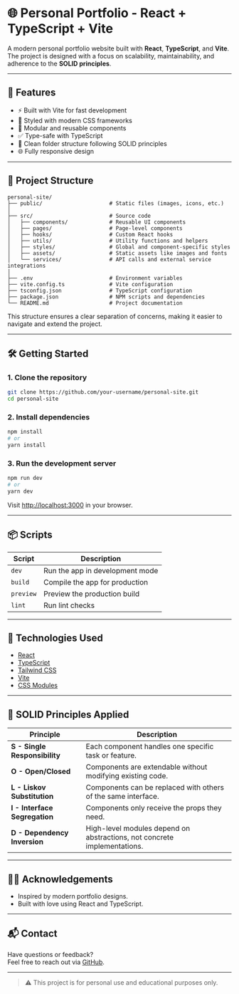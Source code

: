 # 🌐 Personal Portfolio - React + TypeScript + Vite

A modern personal portfolio website built with **React**, **TypeScript**, and **Vite**. The project is designed with a focus on scalability, maintainability, and adherence to the **SOLID principles**.

---

## 🚀 Features

- ⚡ Built with Vite for fast development
- 🎨 Styled with modern CSS frameworks
- 🧱 Modular and reusable components
- ✅ Type-safe with TypeScript
- 📂 Clean folder structure following SOLID principles
- 🌐 Fully responsive design

---

## 📂 Project Structure

```
personal-site/
├── public/                     # Static files (images, icons, etc.)
│
├── src/                        # Source code
│   ├── components/             # Reusable UI components
│   ├── pages/                  # Page-level components
│   ├── hooks/                  # Custom React hooks
│   ├── utils/                  # Utility functions and helpers
│   ├── styles/                 # Global and component-specific styles
│   ├── assets/                 # Static assets like images and fonts
│   └── services/               # API calls and external service integrations
│
├── .env                        # Environment variables
├── vite.config.ts              # Vite configuration
├── tsconfig.json               # TypeScript configuration
├── package.json                # NPM scripts and dependencies
└── README.md                   # Project documentation
```

This structure ensures a clear separation of concerns, making it easier to navigate and extend the project.

---

## 🛠️ Getting Started

### 1. Clone the repository

```bash
git clone https://github.com/your-username/personal-site.git
cd personal-site
```

### 2. Install dependencies

```bash
npm install
# or
yarn install
```

### 3. Run the development server

```bash
npm run dev
# or
yarn dev
```

Visit [http://localhost:3000](http://localhost:3000) in your browser.

---

## 📦 Scripts

| Script         | Description                       |
|----------------|-----------------------------------|
| `dev`          | Run the app in development mode   |
| `build`        | Compile the app for production    |
| `preview`      | Preview the production build      |
| `lint`         | Run lint checks                   |

---

## 📌 Technologies Used

- [React](https://reactjs.org/)
- [TypeScript](https://www.typescriptlang.org/)
- [Tailwind CSS](https://tailwindcss.com/)
- [Vite](https://vitejs.dev/)
- [CSS Modules](https://github.com/css-modules/css-modules)

---

## 🧠 SOLID Principles Applied

| Principle | Description |
|----------|-------------|
| **S - Single Responsibility** | Each component handles one specific task or feature. |
| **O - Open/Closed** | Components are extendable without modifying existing code. |
| **L - Liskov Substitution** | Components can be replaced with others of the same interface. |
| **I - Interface Segregation** | Components only receive the props they need. |
| **D - Dependency Inversion** | High-level modules depend on abstractions, not concrete implementations. |

---

## 🙋‍♂️ Acknowledgements

- Inspired by modern portfolio designs.
- Built with love using React and TypeScript.

---

## 📬 Contact

Have questions or feedback?  
Feel free to reach out via [GitHub](https://github.com/fhlevi).

---

> ⚠️ This project is for personal use and educational purposes only.

